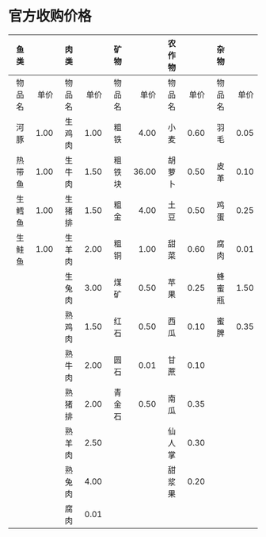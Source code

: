 # 官方收购价格

<!-- * Lists
* [ ] todo
* [x] done -->

| 鱼类 | | 肉类 |  | 矿物 |  | 农作物 |  | 杂物 |  |
| :-: | -: | :-: | -: | :-: | -: | :-: | -: | :-: | -: |
|物品名|单价|物品名|单价|物品名|单价|物品名|单价|物品名|单价|
|河豚|1.00|生鸡肉|1.00|粗铁|4.00|小麦|0.60|羽毛|0.05|
|热带鱼|1.00|生牛肉|1.50|粗铁块|36.00|胡萝卜|0.50|皮革|0.10|
|生鳕鱼|1.00|生猪排|1.50|粗金|4.00|土豆|0.50|鸡蛋|0.25|
|生鲑鱼|1.00|生羊肉|2.00|粗铜|1.00|甜菜|0.60|腐肉|0.01|
|||生兔肉|3.00|煤矿|0.50|苹果|0.25|蜂蜜瓶|1.50|
|||熟鸡肉|1.50|红石|0.50|西瓜|0.10|蜜脾|0.35|
|||熟牛肉|2.00|圆石|0.01|甘蔗|0.10|
|||熟猪排|2.00|青金石|0.50|南瓜|0.35|
|||熟羊肉|2.50|||仙人掌|0.30|
|||熟兔肉|4.00|||甜浆果|0.20|
|||腐肉|0.01|||||

